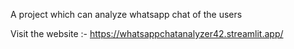 A project which can analyze whatsapp chat of the users

Visit the website :- https://whatsappchatanalyzer42.streamlit.app/
